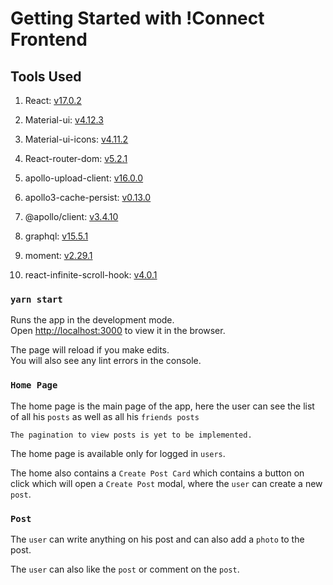 # Getting Started with !Connect Frontend

## Tools Used

1. React: [v17.0.2](https://reactjs.org/docs/getting-started.html)

2. Material-ui: [v4.12.3](https://https://v4.mui.com/)
   
3. Material-ui-icons: [v4.11.2](https://https://v4.mui.com/)
   
4. React-router-dom: [v5.2.1](https://reacttraining.com/react-router/web/guides/quick-start)

5. apollo-upload-client: [v16.0.0](https://www.npmjs.com/package/apollo-upload-client)
  
6. apollo3-cache-persist: [v0.13.0](https://www.npmjs.com/package/apollo3-cache-persist)

7. @apollo/client: [v3.4.10](https://www.apollographql.com/docs/react/)

8. graphql: [v15.5.1](https://www.apollographql.com/docs/react/)

9. moment: [v2.29.1](https://www.npmjs.com/package/moment)

10. react-infinite-scroll-hook: [v4.0.1](https://www.npmjs.com/package/react-infinite-scroll-hook)


### `yarn start`

Runs the app in the development mode.\
Open [http://localhost:3000](http://localhost:3000) to view it in the browser.

The page will reload if you make edits.\
You will also see any lint errors in the console.

### `Home Page`

The home page is the main page of the app, here the user can see the list of all his `posts` as well as all his `friends posts`

`The pagination to view posts is yet to be implemented.`

The home page is available only for logged in `users`.

The home also contains a `Create Post Card` which contains a button on click which will open a `Create Post` modal, where the `user` can create a new `post`.

### `Post`

The `user` can write anything on his post and can also add a `photo` to the post.

The `user` can also like the `post` or comment on the `post`.